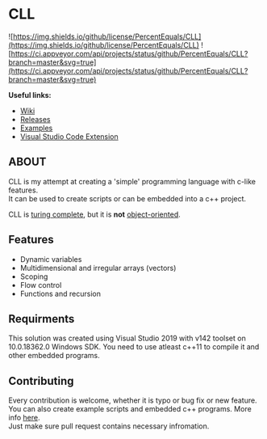 # CLL

![https://img.shields.io/github/license/PercentEquals/CLL](https://img.shields.io/github/license/PercentEquals/CLL)
![https://ci.appveyor.com/api/projects/status/github/PercentEquals/CLL?branch=master&svg=true](https://ci.appveyor.com/api/projects/status/github/PercentEquals/CLL?branch=master&svg=true)  
  
**Useful links:**  

* [Wiki](https://github.com/PercentEquals/CLL/wiki)  
* [Releases](https://github.com/PercentEquals/CLL/releases)  
* [Examples](https://github.com/PercentEquals/CLL/tree/master/Examples)  
* [Visual Studio Code Extension](https://github.com/PercentEquals/CLL/tree/master/VisualStudioCode)  
  
## ABOUT
  
CLL is my attempt at creating a 'simple' programming language with c-like features.  
It can be used to create scripts or can be embedded into a c++ project.  
  
CLL is [turing complete](https://en.wikipedia.org/wiki/Turing_completeness), but it is **not** [object-oriented](https://en.wikipedia.org/wiki/Object-oriented_programming).  
  
## Features
  
* Dynamic variables  
* Multidimensional and irregular arrays (vectors)
* Scoping  
* Flow control  
* Functions and recursion  

## Requirments

This solution was created using Visual Studio 2019 with v142 toolset on 10.0.18362.0 Windows SDK.
You need to use atleast c++11 to compile it and other embedded programs.  

## Contributing

Every contribution is welcome, whether it is typo or bug fix or new feature.  
You can also create example scripts and embedded c++ programs. More info [here](https://github.com/PercentEquals/CLL/tree/master/Examples/scripts).  
Just make sure pull request contains necessary infromation.
